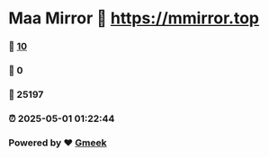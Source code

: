 # Maa Mirror :link: https://mmirror.top 
### :page_facing_up: [10](https://mmirror.top/tag.html) 
### :speech_balloon: 0 
### :hibiscus: 25197 
### :alarm_clock: 2025-05-01 01:22:44 
### Powered by :heart: [Gmeek](https://github.com/Meekdai/Gmeek)
